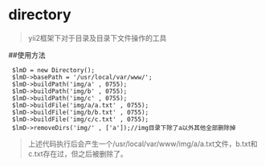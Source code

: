 # directory

> yii2框架下对于目录及目录下文件操作的工具

##使用方法

     $lmD = new Directory();
     $lmD->basePath = '/usr/local/var/www/';
     $lmD->buildPath('img/a' , 0755);
     $lmD->buildPath('img/b' , 0755);
     $lmD->buildPath('img/c' , 0755);
     $lmD->buildFile('img/a/a.txt' , 0755);
     $lmD->buildFile('img/b/b.txt' , 0755);
     $lmD->buildFile('img/c/c.txt' , 0755);
     $lmD->removeDirs('img/' , ['a']);//img目录下除了a以外其他全部删除掉
     
     
> 上述代码执行后会产生一个/usr/local/var/www/img/a/a.txt文件，b.txt和c.txt存在过，但之后被删除了。
